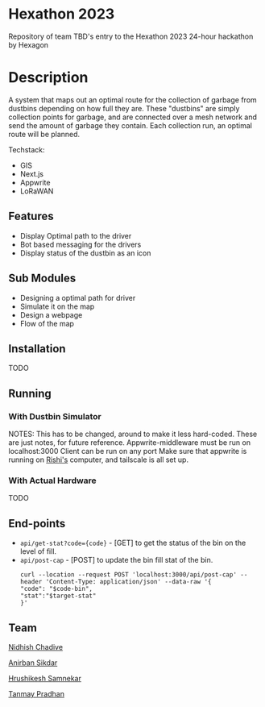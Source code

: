 # Hexathon 2023
Repository of team TBD's entry to the Hexathon 2023 24-hour hackathon by Hexagon

# Description
A system that maps out an optimal route for the collection of garbage from dustbins depending on how full they are. These "dustbins" are simply collection points for garbage, and are connected over a mesh network and send the amount of garbage they contain. Each collection run, an optimal route will be planned. 

Techstack:
- GIS
- Next.js
- Appwrite
- LoRaWAN

## Features
- Display Optimal path to the driver
- Bot based messaging for the drivers
- Display status of the dustbin as an icon

## Sub Modules 
- Designing a optimal path for driver 
- Simulate it on the map 
- Design a webpage 
- Flow of the map

## Installation
TODO

## Running

### With Dustbin Simulator
NOTES: 
This has to be changed, around to make it less hard-coded. These are just notes, for future reference.
Appwrite-middleware must be run on localhost:3000
Client can be run on any port
Make sure that appwrite is running on [Rishi's](https://github.com/hrushikesh-sam) computer, and tailscale is all set up.

### With Actual Hardware
TODO

## End-points

* `api/get-stat?code={code}` - [GET] to get the status of the bin on the level of fill.
* `api/post-cap` - [POST] to update the bin fill stat of the bin.
     ```
     curl --location --request POST 'localhost:3000/api/post-cap' --header 'Content-Type: application/json' --data-raw '{
     "code": "$code-bin",
     "stat":"$target-stat"
     }'
     ```


## Team
[Nidhish Chadive](https://github.com/ru2saig)

[Anirban Sikdar](https://github.com/anirban-1009)

[Hrushikesh Samnekar](https://github.com/hrushikesh-sam)

[Tanmay Pradhan](https://github.com/tanmaypradhan4112)
